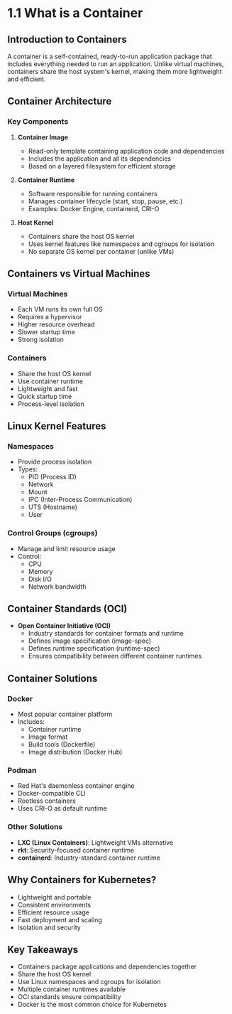 # 1.1 What is a Container

## Introduction to Containers
A container is a self-contained, ready-to-run application package that includes everything needed to run an application. Unlike virtual machines, containers share the host system's kernel, making them more lightweight and efficient.

## Container Architecture

### Key Components
1. **Container Image**
   - Read-only template containing application code and dependencies
   - Includes the application and all its dependencies
   - Based on a layered filesystem for efficient storage

2. **Container Runtime**
   - Software responsible for running containers
   - Manages container lifecycle (start, stop, pause, etc.)
   - Examples: Docker Engine, containerd, CRI-O

3. **Host Kernel**
   - Containers share the host OS kernel
   - Uses kernel features like namespaces and cgroups for isolation
   - No separate OS kernel per container (unlike VMs)

## Containers vs Virtual Machines

### Virtual Machines
- Each VM runs its own full OS
- Requires a hypervisor
- Higher resource overhead
- Slower startup time
- Strong isolation

### Containers
- Share the host OS kernel
- Use container runtime
- Lightweight and fast
- Quick startup time
- Process-level isolation

## Linux Kernel Features

### Namespaces
- Provide process isolation
- Types:
  - PID (Process ID)
  - Network
  - Mount
  - IPC (Inter-Process Communication)
  - UTS (Hostname)
  - User

### Control Groups (cgroups)
- Manage and limit resource usage
- Control:
  - CPU
  - Memory
  - Disk I/O
  - Network bandwidth

## Container Standards (OCI)
- **Open Container Initiative (OCI)**
  - Industry standards for container formats and runtime
  - Defines image specification (image-spec)
  - Defines runtime specification (runtime-spec)
  - Ensures compatibility between different container runtimes

## Container Solutions

### Docker
- Most popular container platform
- Includes:
  - Container runtime
  - Image format
  - Build tools (Dockerfile)
  - Image distribution (Docker Hub)

### Podman
- Red Hat's daemonless container engine
- Docker-compatible CLI
- Rootless containers
- Uses CRI-O as default runtime

### Other Solutions
- **LXC (Linux Containers)**: Lightweight VMs alternative
- **rkt**: Security-focused container runtime
- **containerd**: Industry-standard container runtime

## Why Containers for Kubernetes?
- Lightweight and portable
- Consistent environments
- Efficient resource usage
- Fast deployment and scaling
- Isolation and security

## Key Takeaways
- Containers package applications and dependencies together
- Share the host OS kernel
- Use Linux namespaces and cgroups for isolation
- Multiple container runtimes available
- OCI standards ensure compatibility
- Docker is the most common choice for Kubernetes
